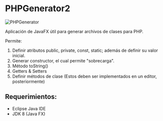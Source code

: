 # PHPGenerator2

![PHPGenerator](https://ajedrez92.files.wordpress.com/2017/12/photo_2017-12-21_16-29-25.jpg)

Aplicación de JavaFX útil para generar archivos de clases para PHP.

Permite:
  1. Definir atributos public, private, const, static; además de definir su valor inicial.
  1. Generar constructor, el cual permite "sobrecarga".
  2. Método toString()
  3. Getters & Setters
  4. Definir métodos de clase (Estos deben ser implementados en un editor, posteriormente)

## Requerimientos:
  - Eclipse Java IDE
  - JDK 8 (Java FX)
 
 
